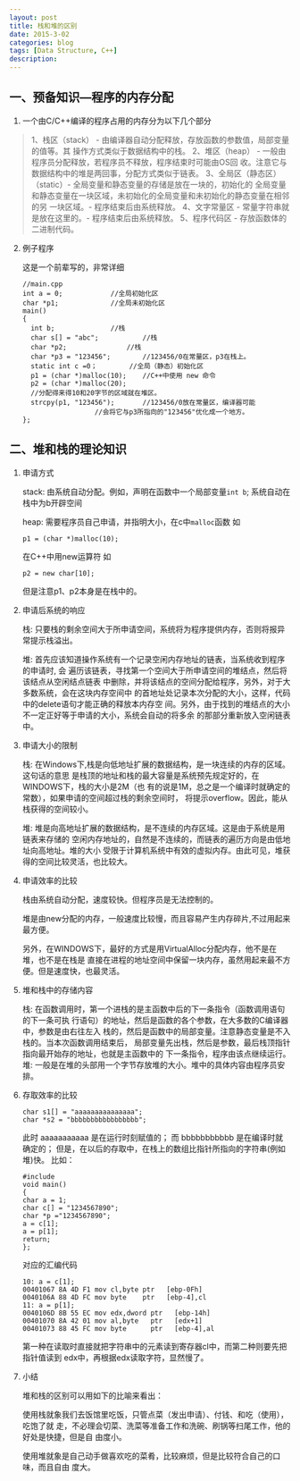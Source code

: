 ```yaml
---
layout: post
title: 栈和堆的区别
date: 2015-3-02
categories: blog
tags: [Data Structure, C++]
description: 
---
```



## 一、预备知识—程序的内存分配  

  1. 一个由C/C++编译的程序占用的内存分为以下几个部分 

>    1、栈区（stack） - 由编译器自动分配释放，存放函数的参数值，局部变量的值等。其
>    操作方式类似于数据结构中的栈。 
>    2、堆区（heap） - 一般由程序员分配释放，若程序员不释放，程序结束时可能由OS回
>    收。注意它与数据结构中的堆是两回事，分配方式类似于链表。
>    3、全局区（静态区）（static）- 全局变量和静态变量的存储是放在一块的，初始化的
>    全局变量和静态变量在一块区域，未初始化的全局变量和未初始化的静态变量在相邻的另
>    一块区域。- 程序结束后由系统释放。 
>    4、文字常量区 - 常量字符串就是放在这里的。- 程序结束后由系统释放。 
>    5、程序代码区 - 存放函数体的二进制代码。
   
   
  2. 例子程序
	  
     这是一个前辈写的，非常详细

	  ```
	  //main.cpp
	  int a = 0;   			//全局初始化区
	  char *p1;   			//全局未初始化区
	  main()
	  {
	  	int b;   			//栈
	  	char s[] = "abc";   		//栈
	  	char *p2;   			//栈
	  	char *p3 = "123456";   		//123456/0在常量区，p3在栈上。
	  	static int c =0；   		//全局（静态）初始化区
	  	p1 = (char *)malloc(10);	//C++中使用 new 命令
	  	p2 = (char *)malloc(20);
	  	//分配得来得10和20字节的区域就在堆区。
	  	strcpy(p1, "123456");		//123456/0放在常量区，编译器可能
						//会将它与p3所指向的"123456"优化成一个地方。
	  };
	  ```
   
##  二、堆和栈的理论知识

  1. 申请方式
     
     stack: 由系统自动分配。例如，声明在函数中一个局部变量```int b```; 系统自动在栈中为b开辟空间
     
     heap: 需要程序员自己申请，并指明大小，在c中```malloc```函数
     如
		```
		p1 = (char *)malloc(10);
		```
     在C++中用new运算符
     如
		```
		p2 = new char[10];
		```
     但是注意p1、p2本身是在栈中的。


  2. 申请后系统的响应

     栈: 只要栈的剩余空间大于所申请空间，系统将为程序提供内存，否则将报异常提示栈溢出。

     堆: 首先应该知道操作系统有一个记录空闲内存地址的链表，当系统收到程序的申请时, 会
	 遍历该链表，寻找第一个空间大于所申请空间的堆结点，然后将该结点从空闲结点链表
	 中删除，并将该结点的空间分配给程序，另外，对于大多数系统，会在这块内存空间中
	 的首地址处记录本次分配的大小，这样，代码中的delete语句才能正确的释放本内存空
	 间。另外，由于找到的堆结点的大小不一定正好等于申请的大小，系统会自动的将多余
	 的那部分重新放入空闲链表中。


  3. 申请大小的限制

     栈: 在Windows下,栈是向低地址扩展的数据结构，是一块连续的内存的区域。这句话的意思
	 是栈顶的地址和栈的最大容量是系统预先规定好的，在WINDOWS下，栈的大小是2M（也
	 有的说是1M，总之是一个编译时就确定的常数），如果申请的空间超过栈的剩余空间时，
	 将提示overflow。因此，能从栈获得的空间较小。

     堆: 堆是向高地址扩展的数据结构，是不连续的内存区域。这是由于系统是用链表来存储的
	 空闲内存地址的，自然是不连续的，而链表的遍历方向是由低地址向高地址。堆的大小
	 受限于计算机系统中有效的虚拟内存。由此可见，堆获得的空间比较灵活，也比较大。


  4. 申请效率的比较

     栈由系统自动分配，速度较快。但程序员是无法控制的。

     堆是由new分配的内存，一般速度比较慢，而且容易产生内存碎片,不过用起来最方便。

     另外，在WINDOWS下，最好的方式是用VirtualAlloc分配内存，他不是在堆，也不是在栈是
     直接在进程的地址空间中保留一块内存，虽然用起来最不方便。但是速度快，也最灵活。


  5. 堆和栈中的存储内容

     栈: 在函数调用时，第一个进栈的是主函数中后的下一条指令（函数调用语句的下一条可执
	 行语句）的地址，然后是函数的各个参数，在大多数的C编译器中，参数是由右往左入
	 栈的，然后是函数中的局部变量。注意静态变量是不入栈的。当本次函数调用结束后，
	 局部变量先出栈，然后是参数，最后栈顶指针指向最开始存的地址，也就是主函数中的
	 下一条指令，程序由该点继续运行。
     堆: 一般是在堆的头部用一个字节存放堆的大小。堆中的具体内容由程序员安排。
 
  
  6. 存取效率的比较
 	
	  ``` 
	  char s1[] = "aaaaaaaaaaaaaaa";
	  char *s2 = "bbbbbbbbbbbbbbbbb";
	  ```
	
     此时 aaaaaaaaaaa 是在运行时刻赋值的；
     而 bbbbbbbbbbb 是在编译时就确定的；
     但是，在以后的存取中，在栈上的数组比指针所指向的字符串(例如堆)快。
     比如： 

	  ```
	  #include
	  void main()
	  {
	  char a = 1;
	  char c[] = "1234567890";
	  char *p ="1234567890";
	  a = c[1];
	  a = p[1];
	  return;
	  };
	  ```

     对应的汇编代码

	  ```
	  10: a = c[1];
	  00401067 8A 4D F1 mov cl,byte ptr   [ebp-0Fh]
	  0040106A 88 4D FC mov byte    ptr   [ebp-4],cl
	  11: a = p[1]; 
	  0040106D 8B 55 EC mov edx,dword ptr   [ebp-14h] 
	  00401070 8A 42 01 mov al,byte   ptr   [edx+1] 
	  00401073 88 45 FC mov byte      ptr   [ebp-4],al 
	  ```

     第一种在读取时直接就把字符串中的元素读到寄存器cl中，而第二种则要先把指针值读到
     edx中，再根据edx读取字符，显然慢了。 
   
   
  7. 小结 

     堆和栈的区别可以用如下的比喻来看出： 

     使用栈就象我们去饭馆里吃饭，只管点菜（发出申请）、付钱、和吃（使用），吃饱了就
     走，不必理会切菜、洗菜等准备工作和洗碗、刷锅等扫尾工作，他的好处是快捷，但是自
     由度小。

     使用堆就象是自己动手做喜欢吃的菜肴，比较麻烦，但是比较符合自己的口味，而且自由
     度大。
